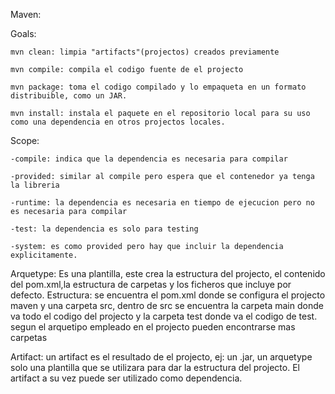 Maven:



Goals:

    mvn clean: limpia "artifacts"(projectos) creados previamente

    mvn compile: compila el codigo fuente de el projecto

    mvn package: toma el codigo compilado y lo empaqueta en un formato distribuible, como un JAR.

    mvn install: instala el paquete en el repositorio local para su uso como una dependencia en otros projectos locales.

Scope:

    -compile: indica que la dependencia es necesaria para compilar

    -provided: similar al compile pero espera que el contenedor ya tenga la libreria

    -runtime: la dependencia es necesaria en tiempo de ejecucion pero no es necesaria para compilar

    -test: la dependencia es solo para testing

    -system: es como provided pero hay que incluir la dependencia explicitamente.

Arquetype: Es una plantilla, este crea la estructura del projecto, el contenido del pom.xml,la estructura de carpetas y los ficheros que incluye por defecto. Estructura: se encuentra el pom.xml donde se configura el projecto maven y una carpeta src, dentro de src se encuentra la carpeta main donde va todo el codigo del projecto y la carpeta test donde va el codigo de test. segun el arquetipo empleado en el projecto pueden encontrarse mas carpetas

Artifact: un artifact es el resultado de el projecto, ej: un .jar, un arquetype solo una plantilla que se utilizara para dar la estructura del projecto. El artifact a su vez puede ser utilizado como dependencia.
